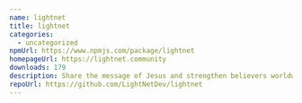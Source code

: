 ```yaml
---
name: lightnet
title: lightnet
categories:
  - uncategorized
npmUrl: https://www.npmjs.com/package/lightnet
homepageUrl: https://lightnet.community
downloads: 179
description: Share the message of Jesus and strengthen believers worldwide.
repoUrl: https://github.com/LightNetDev/lightnet
---
```

